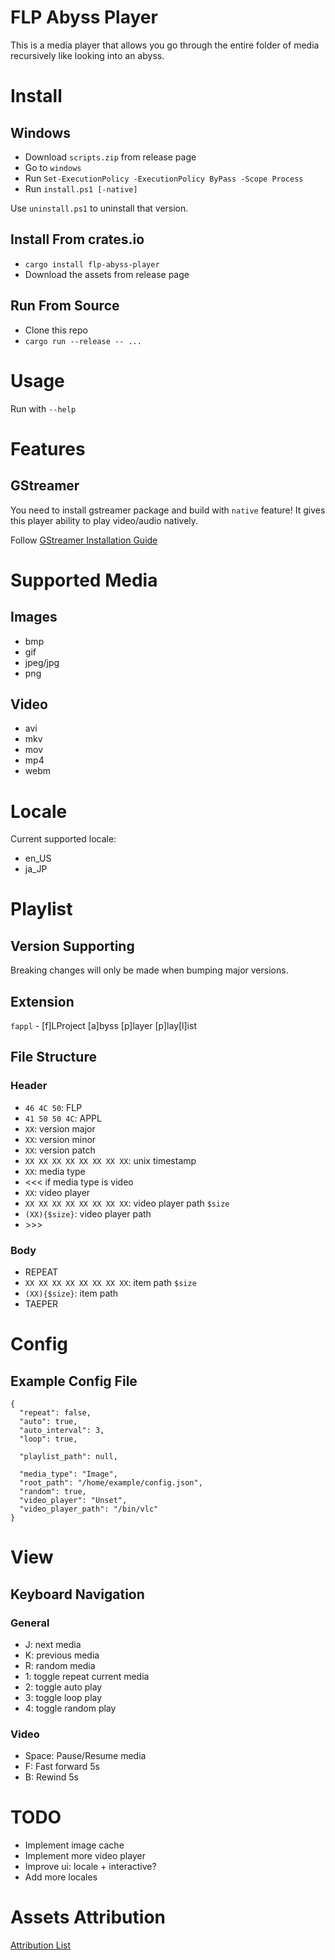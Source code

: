 # FLP Abyss Player

This is a media player that allows you go through the entire folder of media recursively like looking into an abyss.

# Install

## Windows

- Download `scripts.zip` from release page
- Go to `windows`
- Run `Set-ExecutionPolicy -ExecutionPolicy ByPass -Scope Process`
- Run `install.ps1 [-native]`

Use `uninstall.ps1` to uninstall that version.

## Install From crates.io

- `cargo install flp-abyss-player`
- Download the assets from release page

## Run From Source

- Clone this repo
- `cargo run --release -- ...`

# Usage

Run with `--help`

# Features

## GStreamer

You need to install gstreamer package and build with `native` feature! It gives this player ability to play video/audio natively.

Follow [GStreamer Installation Guide](https://gstreamer.pages.freedesktop.org/gstreamer-rs/stable/latest/docs/gstreamer/#installation)

# Supported Media

## Images

- bmp
- gif
- jpeg/jpg
- png

## Video

- avi
- mkv
- mov
- mp4
- webm

# Locale

Current supported locale:

- en\_US
- ja\_JP

# Playlist

## Version Supporting

Breaking changes will only be made when bumping major versions.

## Extension

`fappl` - [f]LProject [a]byss [p]layer [p]lay[l]ist

## File Structure

### Header

- `46 4C 50`: FLP
- `41 50 50 4C`: APPL
- `XX`: version major
- `XX`: version minor
- `XX`: version patch
- `XX XX XX XX XX XX XX XX`: unix timestamp
- `XX`: media type
- <<< if media type is video
- `XX`: video player
- `XX XX XX XX XX XX XX XX`: video player path `$size`
- `(XX){$size}`: video player path
- \>>>

### Body

- REPEAT
- `XX XX XX XX XX XX XX XX`: item path `$size`
- `(XX){$size}`: item path
- TAEPER

# Config

## Example Config File

```
{
  "repeat": false,
  "auto": true,
  "auto_interval": 3,
  "loop": true,

  "playlist_path": null,

  "media_type": "Image",
  "root_path": "/home/example/config.json",
  "random": true,
  "video_player": "Unset",
  "video_player_path": "/bin/vlc"
}
```

# View

## Keyboard Navigation

### General
- J: next media
- K: previous media
- R: random media
- 1: toggle repeat current media
- 2: toggle auto play
- 3: toggle loop play
- 4: toggle random play

### Video
- Space: Pause/Resume media
- F: Fast forward 5s
- B: Rewind 5s

# TODO

- Implement image cache
- Implement more video player
- Improve ui: locale + interactive?
- Add more locales

# Assets Attribution

[Attribution List](attribution.md)
